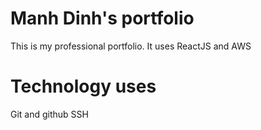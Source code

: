 # Manh Dinh's portfolio
This is my professional portfolio. It uses ReactJS and AWS

# Technology uses
Git and github
SSH
